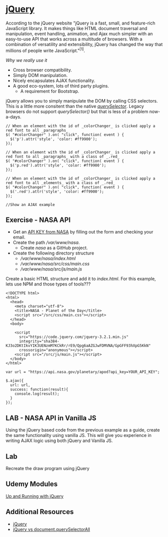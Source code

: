 # [jQuery](https://jquery.com/)

According to the jQuery website "jQuery is a fast, small, and feature-rich JavaScript library. It makes things like HTML document traversal and manipulation, event handling, animation, and Ajax much simpler with an easy-to-use API that works across a multitude of browsers. With a combination of versatility and extensibility, jQuery has changed the way that millions of people write JavaScript."<sup>[1]</sup>.

*Why we really use it*

* Cross browser compatibility.
* Simply DOM manipulation.
* Nicely encapsulates AJAX functionality.
* A good eco-system, lots of third party plugins.
  * A requirement for Bootstrap.

jQuery allows you to simply manipulate the DOM by calling CSS selectors. This is a little more consitent than the native [_querySelector_](https://stackoverflow.com/questions/11503534/jquery-vs-document-queryselectorall). Legacy browsers do not support _querySelector()_ but that is less of a problem now-a-days.

````
// When an element with the id of _colorChanger_ is clicked apply a red font to all _paragraphs_
$( "#colorChanger" ).on( "click", function( event ) {
  $('p').attr('style', 'color: #ff9900');
});

// When an element with the id of _colorChanger_ is clicked apply a red font to all _paragraphs_ with a class of _.red_
$( "#colorChanger" ).on( "click", function( event ) {
  $('p.red').attr('style', 'color: #ff9900');
});

// When an element with the id of _colorChanger_ is clicked apply a red font to all _elements_ with a class of _.red_
$( "#colorChanger" ).on( "click", function( event ) {
  $('.red').attr('style', 'color: #ff9900');
});
````

````
//Show an AJAX example
````
## Exercise - NASA API

* Get an [API KEY from NASA](https://api.nasa.gov/index.html#getting-started) by filling out the form and checking your email.
* Create the path _/var/www/nasa_.
  * Create _nasa_ as a GitHub project.
* Create the following directory structure
  * _/var/www/nasa/index.html_
  * _/var/www/nasa/src/css/main.css_
  * _/var/www/nasa/src/js/main.js_

Create a basic HTML structure and add it to _index.html_. For this example, lets use NPM and those types of tools???
````
<!DOCTYPE html>
<html>
  <head>
    <meta charset="utf-8">
    <title>NASA - Planet of the Day</title>
    <script src="/src/css/main.css"></script>
  </head>
  <body>

    <script
      src="https://code.jquery.com/jquery-3.2.1.min.js"
      integrity="sha384-KJ3o2DKtIkvYIK3UENzmM7KCkRr/rE9/Qpg6aAZGJwFDMVNA/GpGFF93hXpG5KkN"
      crossorigin="anonymous"></script>
    <script src="/src/js/main.js"></script>
  </body>
</html>
````

````
var url = "https://api.nasa.gov/planetary/apod?api_key=YOUR_API_KEY";

$.ajax({
  url: url,
  success: function(result){
    console.log(result);
  }
});
````

## LAB - NASA API in Vanilla JS

Using the jQuery based code from the previous example as a guide, create the same functionality using vanilla JS. This will give you experience in writing AJAX logic using both jQuery and Vanilla JS.


## Lab
Recreate the draw program using jQuery

## Udemy Modules
[Up and Running with jQuery](https://microtrain.udemy.com/up-and-running-with-jquery/learn/v4/overview)

## Additional Resources
* [jQuery](https://jquery.com/)
* [jQuery vs document.querySelectorAll](https://stackoverflow.com/questions/11503534/jquery-vs-document-queryselectorall)
